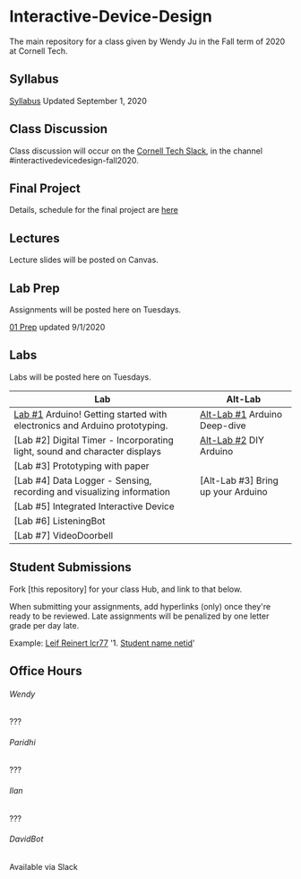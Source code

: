 # Interactive-Device-Design
The main repository for a class given by Wendy Ju in the Fall term of 2020 at Cornell Tech.

## Syllabus
[Syllabus](https://canvas.cornell.edu/courses/20078/assignments/syllabus) Updated September 1, 2020

## Class Discussion
Class discussion will occur on the [Cornell Tech Slack](cornelltech.slack.com), in the channel #interactivedevicedesign-fall2020.

## Final Project
Details, schedule for the final project are [here](https://github.com/FAR-Lab/Developing-and-Designing-Interactive-Devices/wiki/Final-Project)

## Lectures
Lecture slides will be posted on Canvas.


## Lab Prep 
Assignments will be posted here on Tuesdays.

[01 Prep](https://github.com/FAR-Lab/Developing-and-Designing-Interactive-Devices/wiki/Alt-Pre---Lab-1) updated 9/1/2020



## Labs
Labs will be posted here on Tuesdays.

| Lab  | Alt-Lab |
| ------------- | ------------- |
| [Lab #1](https://github.com/FAR-Lab/Developing-and-Designing-Interactive-Devices/wiki/Lab-01) Arduino! Getting started with electronics and Arduino prototyping.  | [Alt-Lab #1](https://github.com/FAR-Lab/Developing-and-Designing-Interactive-Devices/wiki/Alt-Lab-1.-Arduino-Deep-Dive) Arduino Deep-dive|
| [Lab #2] Digital Timer - Incorporating light, sound and character displays  |  [Alt-Lab #2](https://github.com/FAR-Lab/Developing-and-Designing-Interactive-Devices/wiki/Alt-Lab-2.-DIY-Arduino) DIY Arduino|
| [Lab #3] Prototyping with paper |  |
| [Lab #4] Data Logger - Sensing, recording and visualizing information| [Alt-Lab #3] Bring up your Arduino |
| [Lab #5] Integrated Interactive Device |  |
| [Lab #6] ListeningBot |   |
| [Lab #7] VideoDoorbell |   |

## Student Submissions
Fork [this repository] for your class Hub, and link to that below.

When submitting your assignments, add hyperlinks (only) once they're ready to be reviewed. Late assignments will be penalized by one letter grade per day late.



Example:  [Leif Reinert lcr77](https://github.com/lcr77/Interactive-Lab-Hub)
'1. [Student name netid](link)'





## Office Hours 

###### Wendy
???

###### Paridhi

???

###### Ilan

???

###### DavidBot

Available via Slack
